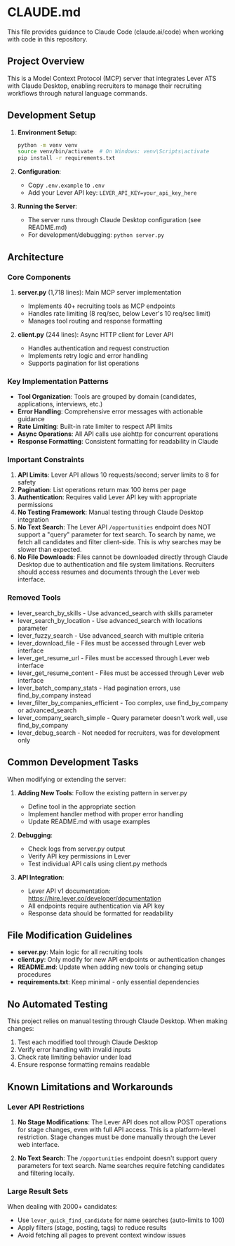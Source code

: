 # CLAUDE.md

This file provides guidance to Claude Code (claude.ai/code) when working with code in this repository.

## Project Overview

This is a Model Context Protocol (MCP) server that integrates Lever ATS with Claude Desktop, enabling recruiters to manage their recruiting workflows through natural language commands.

## Development Setup

1. **Environment Setup**:
   ```bash
   python -m venv venv
   source venv/bin/activate  # On Windows: venv\Scripts\activate
   pip install -r requirements.txt
   ```

2. **Configuration**:
   - Copy `.env.example` to `.env`
   - Add your Lever API key: `LEVER_API_KEY=your_api_key_here`

3. **Running the Server**:
   - The server runs through Claude Desktop configuration (see README.md)
   - For development/debugging: `python server.py`

## Architecture

### Core Components

1. **server.py** (1,718 lines): Main MCP server implementation
   - Implements 40+ recruiting tools as MCP endpoints
   - Handles rate limiting (8 req/sec, below Lever's 10 req/sec limit)
   - Manages tool routing and response formatting

2. **client.py** (244 lines): Async HTTP client for Lever API
   - Handles authentication and request construction
   - Implements retry logic and error handling
   - Supports pagination for list operations

### Key Implementation Patterns

- **Tool Organization**: Tools are grouped by domain (candidates, applications, interviews, etc.)
- **Error Handling**: Comprehensive error messages with actionable guidance
- **Rate Limiting**: Built-in rate limiter to respect API limits
- **Async Operations**: All API calls use aiohttp for concurrent operations
- **Response Formatting**: Consistent formatting for readability in Claude

### Important Constraints

1. **API Limits**: Lever API allows 10 requests/second; server limits to 8 for safety
2. **Pagination**: List operations return max 100 items per page
3. **Authentication**: Requires valid Lever API key with appropriate permissions
4. **No Testing Framework**: Manual testing through Claude Desktop integration
5. **No Text Search**: The Lever API `/opportunities` endpoint does NOT support a "query" parameter for text search. To search by name, we fetch all candidates and filter client-side. This is why searches may be slower than expected.
6. **No File Downloads**: Files cannot be downloaded directly through Claude Desktop due to authentication and file system limitations. Recruiters should access resumes and documents through the Lever web interface.

### Removed Tools
- lever_search_by_skills - Use advanced_search with skills parameter
- lever_search_by_location - Use advanced_search with locations parameter  
- lever_fuzzy_search - Use advanced_search with multiple criteria
- lever_download_file - Files must be accessed through Lever web interface
- lever_get_resume_url - Files must be accessed through Lever web interface
- lever_get_resume_content - Files must be accessed through Lever web interface
- lever_batch_company_stats - Had pagination errors, use find_by_company instead
- lever_filter_by_companies_efficient - Too complex, use find_by_company or advanced_search
- lever_company_search_simple - Query parameter doesn't work well, use find_by_company
- lever_debug_search - Not needed for recruiters, was for development only

## Common Development Tasks

When modifying or extending the server:

1. **Adding New Tools**: Follow the existing pattern in server.py
   - Define tool in the appropriate section
   - Implement handler method with proper error handling
   - Update README.md with usage examples

2. **Debugging**: 
   - Check logs from server.py output
   - Verify API key permissions in Lever
   - Test individual API calls using client.py methods

3. **API Integration**:
   - Lever API v1 documentation: https://hire.lever.co/developer/documentation
   - All endpoints require authentication via API key
   - Response data should be formatted for readability

## File Modification Guidelines

- **server.py**: Main logic for all recruiting tools
- **client.py**: Only modify for new API endpoints or authentication changes
- **README.md**: Update when adding new tools or changing setup procedures
- **requirements.txt**: Keep minimal - only essential dependencies

## No Automated Testing

This project relies on manual testing through Claude Desktop. When making changes:
1. Test each modified tool through Claude Desktop
2. Verify error handling with invalid inputs
3. Check rate limiting behavior under load
4. Ensure response formatting remains readable

## Known Limitations and Workarounds

### Lever API Restrictions
1. **No Stage Modifications**: The Lever API does not allow POST operations for stage changes, even with full API access. This is a platform-level restriction. Stage changes must be done manually through the Lever web interface.

2. **No Text Search**: The `/opportunities` endpoint doesn't support query parameters for text search. Name searches require fetching candidates and filtering locally.

### Large Result Sets
When dealing with 2000+ candidates:
- Use `lever_quick_find_candidate` for name searches (auto-limits to 100)
- Apply filters (stage, posting, tags) to reduce results
- Avoid fetching all pages to prevent context window issues